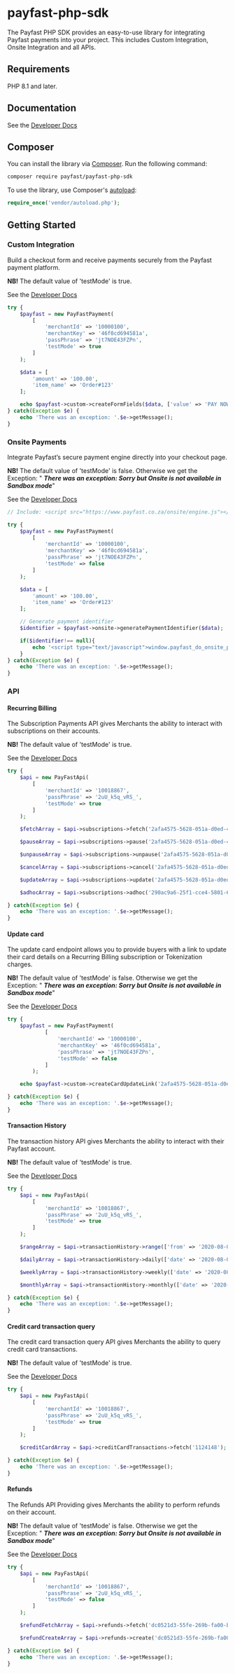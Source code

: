 # payfast-php-sdk

The Payfast PHP SDK provides an easy-to-use library for integrating Payfast payments into your project.
This includes Custom Integration, Onsite Integration and all APIs.

## Requirements

PHP 8.1 and later.

## Documentation

See the [Developer Docs](https://developers.payfast.co.za/docs)

## Composer

You can install the library via [Composer](http://getcomposer.org/). Run the following command:

```bash
composer require payfast/payfast-php-sdk
```

To use the library, use Composer's [autoload](https://getcomposer.org/doc/01-basic-usage.md#autoloading):

```php
require_once('vendor/autoload.php');
```

## Getting Started

### Custom Integration

Build a checkout form and receive payments securely from the Payfast payment platform.

**NB!** The default value of 'testMode' is true.

See the [Developer Docs](https://developers.payfast.co.za/docs#quickstart)

```php
try {
    $payfast = new PayFastPayment(
        [
            'merchantId' => '10000100',
            'merchantKey' => '46f0cd694581a',
            'passPhrase' => 'jt7NOE43FZPn',
            'testMode' => true
        ]
    );

    $data = [
        'amount' => '100.00',
        'item_name' => 'Order#123'
    ];

    echo $payfast->custom->createFormFields($data, ['value' => 'PAY NOW', 'class' => 'btn']);
} catch(Exception $e) {
    echo 'There was an exception: '.$e->getMessage();
}
```

### Onsite Payments

Integrate Payfast’s secure payment engine directly into your checkout page.

**NB!** The default value of 'testMode' is false. Otherwise we get the Exception: "
_**There was an exception: Sorry but Onsite is not available in Sandbox mode**_"

See the [Developer Docs](https://developers.payfast.co.za/docs#onsite_payments)

```php
// Include: <script src="https://www.payfast.co.za/onsite/engine.js"></script>

try {
    $payfast = new PayFastPayment(
        [
            'merchantId' => '10000100',
            'merchantKey' => '46f0cd694581a',
            'passPhrase' => 'jt7NOE43FZPn',
            'testMode' => false
        ]
    );

    $data = [
        'amount' => '100.00',
        'item_name' => 'Order#123'
    ];

    // Generate payment identifier
    $identifier = $payfast->onsite->generatePaymentIdentifier($data);

    if($identifier!== null){
        echo '<script type="text/javascript">window.payfast_do_onsite_payment({"uuid":"'.$identifier.'"});</script>';
    }
} catch(Exception $e) {
    echo 'There was an exception: '.$e->getMessage();
}
```

### API

#### Recurring Billing

The Subscription Payments API gives Merchants the ability to interact with subscriptions on their accounts.

**NB!** The default value of 'testMode' is true.

See the [Developer Docs](https://developers.payfast.co.za/api#recurring-billing)

```php
try {
    $api = new PayFastApi(
        [
            'merchantId' => '10018867',
            'passPhrase' => '2uU_k5q_vRS_',
            'testMode' => true
        ]
    );

    $fetchArray = $api->subscriptions->fetch('2afa4575-5628-051a-d0ed-4e071b56a7b0');

    $pauseArray = $api->subscriptions->pause('2afa4575-5628-051a-d0ed-4e071b56a7b0', ['cycles' => 1]);

    $unpauseArray = $api->subscriptions->unpause('2afa4575-5628-051a-d0ed-4e071b56a7b0');

    $cancelArray = $api->subscriptions->cancel('2afa4575-5628-051a-d0ed-4e071b56a7b0');

    $updateArray = $api->subscriptions->update('2afa4575-5628-051a-d0ed-4e071b56a7b0', ['cycles' => 1]);

    $adhocArray = $api->subscriptions->adhoc('290ac9a6-25f1-cce4-5801-67a644068818', ['amount' => 500, 'item_name' => 'Test adhoc']);

} catch(Exception $e) {
    echo 'There was an exception: '.$e->getMessage();
}
```

#### Update card

The update card endpoint allows you to provide buyers with a link to update their card details on a Recurring Billing
subscription or Tokenization charges.

**NB!** The default value of 'testMode' is false. Otherwise we get the Exception: "
_**There was an exception: Sorry but Onsite is not available in Sandbox mode**_"

See the [Developer Docs](https://developers.payfast.co.za/docs#recurring_card_update)

```php
try {
    $payfast = new PayFastPayment(
            [
                'merchantId' => '10000100',
                'merchantKey' => '46f0cd694581a',
                'passPhrase' => 'jt7NOE43FZPn',
                'testMode' => false
            ]
        );

    echo $payfast->custom->createCardUpdateLink('2afa4575-5628-051a-d0ed-4e071b56a7b0', 'https://www.example.com/return', 'Update your card', ['target' => '_blank']);

} catch(Exception $e) {
    echo 'There was an exception: '.$e->getMessage();
}
```

#### Transaction History

The transaction history API gives Merchants the ability to interact with their Payfast account.

**NB!** The default value of 'testMode' is true.

See the [Developer Docs](https://developers.payfast.co.za/api#transaction-history)

```php
try {
    $api = new PayFastApi(
        [
            'merchantId' => '10018867',
            'passPhrase' => '2uU_k5q_vRS_',
            'testMode' => true
        ]
    );

    $rangeArray = $api->transactionHistory->range(['from' => '2020-08-01', 'to' => '2020-08-07', 'offset' => 0, 'limit' => 1000]);

    $dailyArray = $api->transactionHistory->daily(['date' => '2020-08-07', 'offset' => 0, 'limit' => 1000]);

    $weeklyArray = $api->transactionHistory->weekly(['date' => '2020-08-07', 'offset' => 0, 'limit' => 1000]);

    $monthlyArray = $api->transactionHistory->monthly(['date' => '2020-08', 'offset' => 0, 'limit' => 1000]);

} catch(Exception $e) {
    echo 'There was an exception: '.$e->getMessage();
}
```

#### Credit card transaction query

The credit card transaction query API gives Merchants the ability to query credit card transactions.

**NB!** The default value of 'testMode' is true.

See the [Developer Docs](https://developers.payfast.co.za/api#credit-card-transactions)

```php
try {
    $api = new PayFastApi(
        [
            'merchantId' => '10018867',
            'passPhrase' => '2uU_k5q_vRS_',
            'testMode' => true
        ]
    );

    $creditCardArray = $api->creditCardTransactions->fetch('1124148');

} catch(Exception $e) {
    echo 'There was an exception: '.$e->getMessage();
}
```

#### Refunds

The Refunds API Providing gives Merchants the ability to perform refunds on their account.

**NB!** The default value of 'testMode' is false. Otherwise we get the Exception: "
_**There was an exception: Sorry but Onsite is not available in Sandbox mode**_"

See the [Developer Docs](https://developers.payfast.co.za/api#refunds)

```php
try {
    $api = new PayFastApi(
        [
            'merchantId' => '10018867',
            'passPhrase' => '2uU_k5q_vRS_',
            'testMode' => false
        ]
    );

    $refundFetchArray = $api->refunds->fetch('dc0521d3-55fe-269b-fa00-b647310d760f');

    $refundCreateArray = $api->refunds->create('dc0521d3-55fe-269b-fa00-b647310d760f', ['amount' => 50, 'reason' => 'Product returned', 'acc_type' => 'savings']);

} catch(Exception $e) {
    echo 'There was an exception: '.$e->getMessage();
}
```
